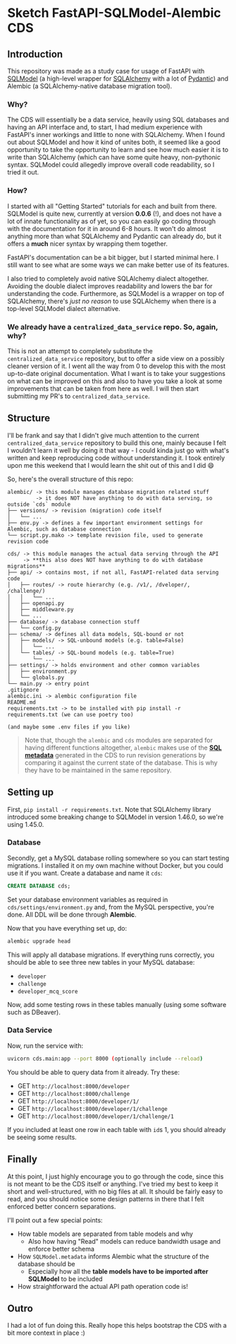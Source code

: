 # Sketch FastAPI-SQLModel-Alembic CDS

## Introduction
This repository was made as a study case for usage of FastAPI with [SQLModel](https://sqlmodel.tiangolo.com/) (a high-level wrapper for [SQLAlchemy](https://docs.sqlalchemy.org/) with a lot of [Pydantic](https://pydantic-docs.helpmanual.io)) and Alembic (a SQLAlchemy-native database migration tool).

### Why?
The CDS will essentially be a data service, heavily using SQL databases and having an API interface and, to start, I had medium experience with FastAPI's inner workings and little to none with SQLAlchemy. When I found out about SQLModel and how it kind of unites both, it seemed like a good opportunity to take the opportunity to learn and see how much easier it is to write than SQLAlchemy (which can have some quite heavy, non-pythonic syntax. SQLModel could allegedly improve overall code readability, so I tried it out.

### How?
I started with all "Getting Started" tutorials for each and built from there. SQLModel is quite new, currently at version **0.0.6** (!), and does not have a lot of innate functionality as of yet, so you can easily go coding through with the documentation for it in around 6-8 hours. It won't do almost anything more than what SQLAlchemy and Pydantic can already do, but it offers a **much** nicer syntax by wrapping them together.

FastAPI's documentation can be a bit bigger, but I started minimal here. I still want to see what are some ways we can make better use of its features.

I also tried to completely avoid native SQLAlchemy dialect altogether. Avoiding the double dialect improves readability and lowers the bar for understanding the code. Furthermore, as SQLModel is a wrapper on top of SQLAlchemy, there's *just no reason* to use SQLAlchemy when there is a top-level SQLModel dialect alternative.

### We already have a `centralized_data_service` repo. So, again, why?

This is not an attempt to completely substitute the `centralized_data_service` repository, but to offer a side view on a possibly cleaner version of it. I went all the way from 0 to develop this with the most up-to-date original documentation. What I want is to take your suggestions on what can be improved on this and also to have you take a look at some improvements that can be taken from here as well. I will then start submitting my PR's to `centralized_data_service`.

## Structure
I'll be frank and say that I didn't give much attention to the current `centralized_data_service` repository to build this one, mainly because I felt I wouldn't learn it well by doing it that way - I could kinda just go with what's written and keep reproducing code without understanding it. I took entirely upon me this weekend that I would learn the shit out of this and I did :smile:

So, here's the overall structure of this repo:

```
alembic/ -> this module manages database migration related stuff
         -> it does NOT have anything to do with data serving, so outside `cds` module
├── versions/ -> revision (migration) code itself
│   └── ...
├── env.py -> defines a few important environment settings for Alembic, such as database connection
└── script.py.mako -> template revision file, used to generate revision code

cds/ -> this module manages the actual data serving through the API
     -> **this also does NOT have anything to do with database migrations**
├── api/ -> contains most, if not all, FastAPI-related data serving code
│   ├── routes/ -> route hierarchy (e.g. /v1/, /dveloper/, /challenge/)
│   │   └── ...
│   ├── openapi.py
│   ├── middleware.py
│   └── ...
├── database/ -> database connection stuff
│   └── config.py
├── schema/ -> defines all data models, SQL-bound or not
│   ├── models/ -> SQL-unbound models (e.g. table=False)
│   │   └── ...
│   └── tables/ -> SQL-bound models (e.g. table=True)
│       └── ...
├── settings/ -> holds environment and other common variables
│   ├── environment.py
│   └── globals.py
└── main.py -> entry point
.gitignore
alembic.ini -> alembic configuration file
README.md
requirements.txt -> to be installed with pip install -r requirements.txt (we can use poetry too)

(and maybe some .env files if you like)
```

> Note that, though the `alembic` and `cds` modules are separated for having different functions altogether, `alembic` makes use of the [**SQL metadata**](https://sqlmodel.tiangolo.com/tutorial/create-db-and-table/#sqlmodel-metadata) generated in the CDS to run revision generations by comparing it against the current state of the database. This is why they have to be maintained in the same repository.

## Setting up
First, `pip install -r requirements.txt`. Note that SQLAlchemy library introduced some breaking change to SQLModel in version 1.46.0, so we're using 1.45.0.

### Database
Secondly, get a MySQL database rolling somewhere so you can start testing migrations. I installed it on my own machine without Docker, but you could use it if you want. Create a database and name it `cds`:
```sql
CREATE DATABASE cds;
```
Set your database environment variables as required in `cds/settings/environment.py` and, from the MySQL perspective, you're done. All DDL will be done through **Alembic**.

Now that you have everything set up, do:
```bash
alembic upgrade head
```
This will apply all database migrations. If everything runs correctly, you should be able to see three new tables in your MySQL database:
- `developer`
- `challenge`
- `developer_mcq_score`

Now, add some testing rows in these tables manually (using some software such as DBeaver).

### Data Service
Now, run the service with:
```bash
uvicorn cds.main:app --port 8000 (optionally include --reload)
```

You should be able to query data from it already. Try these:
- GET `http://localhost:8000/developer`
- GET `http://localhost:8000/challenge`
- GET `http://localhost:8000/developer/1/`
- GET `http://localhost:8000/developer/1/challenge`
- GET `http://localhost:8000/developer/1/challenge/1`

If you included at least one row in each table with `id`s 1, you should already be seeing some results.

## Finally

At this point, I just highly encourage you to go through the code, since this is not meant to be the CDS itself or anything. I've tried my best to keep it short and well-structured, with no big files at all. It should be fairly easy to read, and you should notice some design patterns in there that I felt enforced better concern separations.

I'll point out a few special points:
- How table models are separated from table models and why
    - Also how having "Read" models can reduce bandwidth usage and enforce better schema
- How `SQLModel.metadata` informs Alembic what the structure of the database should be
    - Especially how all the **table models have to be imported after SQLModel** to be included
- How straightforward the actual API path operation code is!

## Outro
I had a lot of fun doing this. Really hope this helps bootstrap the CDS with a bit more context in place :)
